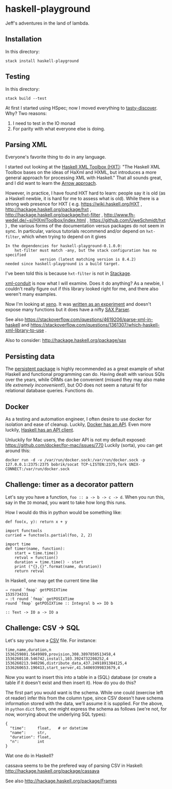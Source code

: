 # haskell-playground

Jeff's adventures in the land of lambda.

## Installation

In this directory:
```
stack install haskell-playground
```

## Testing

In this directory:

```
stack build --test
```

At first I started using HSpec;
now I moved everything to
[tasty-discover](https://git.coop/lwm/tasty-discover/tree/master).
Why?  Two reasons:

1. I need to test in the IO monad
2. For parity with what everyone else is doing.


## Parsing XML

Everyone's favorite thing to do in any language.


I started out looking at the
[Haskell XML Toolbox (HXT)](http://hackage.haskell.org/package/hxt):
"The Haskell XML Toolbox bases on the ideas of HaXml and HXML,
but introduces a more general approach for processing XML with Haskell."
That all sounds great, and I did want to learn the
[Arrow approach](https://www.haskell.org/arrows/).

However, in practice, I have found HXT hard to learn:  people say it is
old (as a Haskell newbie, it is hard for me to assess what is old).
While there is a strong web presence for HXT ( e.g. https://wiki.haskell.org/HXT ,
http://hackage.haskell.org/package/hxt ,
http://hackage.haskell.org/package/hxt-filter ,
http://www.fh-wedel.de/~si/HXmlToolbox/index.html ,
https://github.com/UweSchmidt/hxt ) , the various forms of the documentation
versus packages do not seem in sync.  In particular, various tutorials
recommend and/or depend on `hxt-filter`, which when trying to depend on it
gives
```
In the dependencies for haskell-playground-0.1.0.0:
    hxt-filter must match -any, but the stack configuration has no specified
               version (latest matching version is 8.4.2)
needed since haskell-playground is a build target.
```
I've been told this is because `hxt-filter` is not in
[Stackage](https://www.stackage.org/).

[xml-conduit](https://hackage.haskell.org/package/xml-conduit)
is now what I will examine.  Does it do anything?
As a newbie, I couldn't really figure out if this library looked
right for me, and there also weren't many examples.

Now I'm looking at [xeno](https://github.com/ocramz/xeno).
It was
[written as an experiment](https://chrisdone.com/posts/fast-haskell-c-parsing-xml)
and doesn't expose many functions but it does have a nifty
[SAX Parser](http://hackage.haskell.org/package/xeno-0.3.3/docs/src/Xeno-SAX.html).

See also https://stackoverflow.com/questions/4619206/parse-xml-in-haskell
and https://stackoverflow.com/questions/1361307/which-haskell-xml-library-to-use .

Also to consider: http://hackage.haskell.org/package/sax


## Persisting data

The [persistent package](https://www.stackage.org/package/persistent)
is highly recommended as a great example of what Haskell and functional
programming can do. Having dealt with various SQls over the years,
while ORMs can be convenient (misued they may also make life
*extremely inconvenient*!), but OO does not seem a natural fit for
relational database queries.  Functions do.


## Docker

As a testing and automation engineer, I often desire to use docker
for isolation and ease of cleanup.  Luckily,
[Docker has an API](https://docs.docker.com/engine/api).
Even more luckily,
[Haskell has an API client](http://hackage.haskell.org/package/docker).

Unluckily for Mac users, the docker API is not my default exposed:
https://github.com/docker/for-mac/issues/770
Luckily (sorta), you can get around this:

```
docker run -d -v /var/run/docker.sock:/var/run/docker.sock -p 127.0.0.1:2375:2375 bobrik/socat TCP-LISTEN:2375,fork UNIX-CONNECT:/var/run/docker.sock
```

## Challenge: timer as a decorator pattern

Let's say you have a function, `foo :: a -> b -> c -> d`.
When you run this, say in the `IO` monad, you want to take
how long this runs.

How I would do this in python would be something like:
```
def foo(x, y): return x + y

import functools
curried = functools.partial(foo, 2, 2)

import time
def timer(name, function):
    start = time.time()
    retval = function()
    duration = time.time() - start
    print ("{},{}".format(name, duration))
    return retval
```

In Haskell, one may get the current time like
```
⇒ round `fmap` getPOSIXTime
1535734331
⇒ :t round `fmap` getPOSIXTime
round `fmap` getPOSIXTime :: Integral b => IO b
```

```
:: Text -> IO a -> IO a
```


## Challenge:  CSV -> SQL

Let's say you have a
[CSV](https://en.wikipedia.org/wiki/Comma-separated_values) file.
For instance:
```
time,name,duration,n
1536259801.5649989,provision,308.3897850513458,4
1536260110.546742,install,103.3924732208252,4
1536260213.940296,distribute_data,437.2491891384125,4
1536260653.190413,start_server,41.54069399833679,4
```

Now you want to insert this into a table in a (SQL) database
(or create a table if it doesn't exist and then insert it).
How do you do this?

The first part you would want is the schema.  While
one could (exercise left ot reader) infer this from the column
type, since CSV doesn't have schema information stored with the
data, we'll assume it is supplied.  For the above, in `python`
`dict` form, one might express the schema as follows
(we're not, for now, worrying about the underlying SQL types):
```
{
  "time":     float,   # or datetime
  "name":     str,
  "duration": float,
  "n":        int
}
```

Wat one do in Haskell?

cassava seems to be the prefered way of parsing CSV in Haskell:
http://hackage.haskell.org/package/cassava

See also http://hackage.haskell.org/package/Frames
